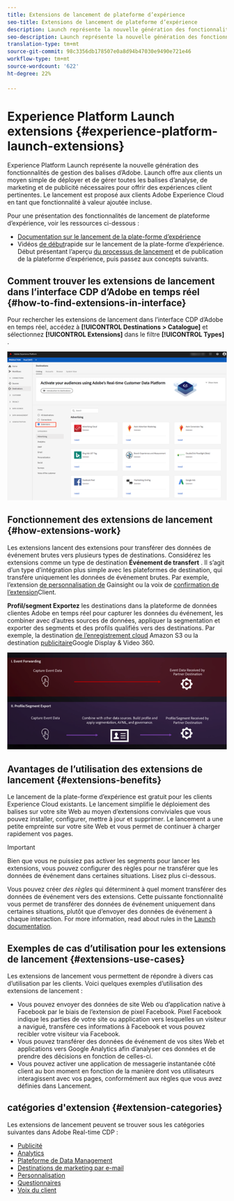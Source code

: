 ```yaml
---
title: Extensions de lancement de plateforme d’expérience
seo-title: Extensions de lancement de plateforme d’expérience
description: Launch représente la nouvelle génération des fonctionnalités de gestion des balises d’Adobe. Launch offre aux clients un moyen simple de déployer et de gérer toutes les balises d’analyse, de marketing et de publicité nécessaires pour offrir des expériences client pertinentes.
seo-description: Launch représente la nouvelle génération des fonctionnalités de gestion des balises d’Adobe. Launch offre aux clients un moyen simple de déployer et de gérer toutes les balises d’analyse, de marketing et de publicité nécessaires pour offrir des expériences client pertinentes.
translation-type: tm+mt
source-git-commit: 98c3356db178507e0a8d94b47030e9490e721e46
workflow-type: tm+mt
source-wordcount: '622'
ht-degree: 22%

---
```



# Experience Platform Launch extensions {#experience-platform-launch-extensions}

Experience Platform Launch représente la nouvelle génération des fonctionnalités de gestion des balises d’Adobe. Launch offre aux clients un moyen simple de déployer et de gérer toutes les balises d’analyse, de marketing et de publicité nécessaires pour offrir des expériences client pertinentes. Le lancement est proposé aux clients Adobe Experience Cloud en tant que fonctionnalité à valeur ajoutée incluse.

Pour une présentation des fonctionnalités de lancement de plateforme d’expérience, voir les ressources ci-dessous :
* [Documentation sur le lancement de la plate-forme d’expérience](https://docs.adobe.com/content/help/fr-FR/launch/using/overview.html)
* Vidéos [de début](https://docs.adobe.com/content/help/en/launch/using/intro/get-started/videos.html)rapide sur le lancement de la plate-forme d’expérience. Début présentant l’aperçu [du processus de lancement](https://www.youtube.com/embed/rwqqkG1SERU) et de [](https://helpx.adobe.com/fr/analytics/how-to/adobe-launch-publishing-process.html)publication de la plateforme d’expérience, puis passez aux concepts suivants.

## Comment trouver les extensions de lancement dans l’interface CDP d’Adobe en temps réel {#how-to-find-extensions-in-interface}

Pour rechercher les extensions de lancement dans l’interface CDP d’Adobe en temps réel, accédez à **[!UICONTROL Destinations > Catalogue]** et sélectionnez **[!UICONTROL Extensions]** dans le filtre **[!UICONTROL Types]** .

![Filtre Extensions dans l’interface](/help/rtcdp/destinations/assets/extensions-filter.png)

## Fonctionnement des extensions de lancement {#how-extensions-work}

Les extensions lancent des extensions pour transférer des données de événement brutes vers plusieurs types de destinations. Considérez les extensions comme un type de destination **Événement de transfert** . Il s’agit d’un type d’intégration plus simple avec les plateformes de destination, qui transfère uniquement les données de événement brutes. Par exemple, l’extension [de personnalisation de](/help/rtcdp/destinations/gainsight-extension.md) Gainsight ou la voix de [confirmation de l’extension](/help/rtcdp/destinations/confirmit-digital-feedback-extension.md)Client.

**Profil/segment Exportez** les destinations dans la plateforme de données clientes Adobe en temps réel pour capturer les données du événement, les combiner avec d’autres sources de données, appliquer la segmentation et exporter des segments et des profils qualifiés vers des destinations. Par exemple, la destination [de l’enregistrement cloud](/help/rtcdp/destinations/amazon-s3-destination.md) Amazon S3 ou la destination [publicitaire](/help/rtcdp/destinations/google-dv360-destination.md)Google Display &amp; Video 360.

![Extensions de lancement de plateformes d’expérience par rapport à d’autres destinations](/help/rtcdp/destinations/assets/launch-and-other-destinations.png)

## Avantages de l’utilisation des extensions de lancement {#extensions-benefits}

Le lancement de la plate-forme d’expérience est gratuit pour les clients Experience Cloud existants. Le lancement simplifie le déploiement des balises sur votre site Web au moyen d’extensions conviviales que vous pouvez installer, configurer, mettre à jour et supprimer. Le lancement a une petite empreinte sur votre site Web et vous permet de continuer à charger rapidement vos pages.

>[!IMPORTANT]
>
>Bien que vous ne puissiez pas activer les segments pour lancer les extensions, vous pouvez configurer des règles pour ne transférer que les données de événement dans certaines situations. Lisez plus ci-dessous.

Vous pouvez créer *des règles* qui déterminent à quel moment transférer des données de événement vers des extensions. Cette puissante fonctionnalité vous permet de transférer des données de événement uniquement dans certaines situations, plutôt que d’envoyer des données de événement à chaque interaction. For more information, read about rules in the [Launch documentation](https://docs.adobe.com/help/fr-FR/launch/using/reference/manage-resources/rules.translate.html).

## Exemples de cas d’utilisation pour les extensions de lancement {#extensions-use-cases}

Les extensions de lancement vous permettent de répondre à divers cas d’utilisation par les clients. Voici quelques exemples d’utilisation des extensions de lancement :

* Vous pouvez envoyer des données de site Web ou d’application native à Facebook par le biais de l’extension de pixel Facebook. Pixel Facebook indique les parties de votre site ou application vers lesquelles un visiteur a navigué, transfère ces informations à Facebook et vous pouvez recibler votre visiteur via Facebook.
* Vous pouvez transférer des données de événement de vos sites Web et applications vers Google Analytics afin d’analyser ces données et de prendre des décisions en fonction de celles-ci.
* Vous pouvez activer une application de messagerie instantanée côté client au bon moment en fonction de la manière dont vos utilisateurs interagissent avec vos pages, conformément aux règles que vous avez définies dans Lancement.


## catégories d&#39;extension {#extension-categories}

Les extensions de lancement peuvent se trouver sous les catégories suivantes dans Adobe Real-time CDP :

* [Publicité](/help/rtcdp/destinations/advertising-destinations.md)
* [Analytics](/help/rtcdp/destinations/analytics-destinations.md)
* [Plateforme de Data Management](/help/rtcdp/destinations/dmp-destinations.md)
* [Destinations de marketing par e-mail](/help/rtcdp/destinations/email-marketing-destinations.md)
* [Personnalisation ](/help/rtcdp/destinations/personalization-destinations.md)
* [Questionnaires](/help/rtcdp/destinations/survey-destinations.md)
* [Voix du client](/help/rtcdp/destinations/voice-of-customer-destinations.md)
